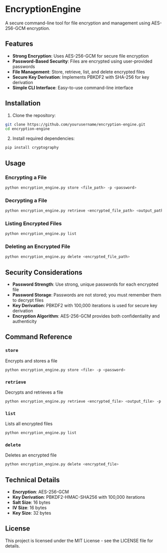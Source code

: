 # EncryptionEngine

A secure command-line tool for file encryption and management using AES-256-GCM encryption.

## Features

- **Strong Encryption**: Uses AES-256-GCM for secure file encryption
- **Password-Based Security**: Files are encrypted using user-provided passwords
- **File Management**: Store, retrieve, list, and delete encrypted files
- **Secure Key Derivation**: Implements PBKDF2 with SHA-256 for key derivation
- **Simple CLI Interface**: Easy-to-use command-line interface

## Installation

1. Clone the repository:
```bash
git clone https://github.com/yourusername/encryption-engine.git
cd encryption-engine
```

2. Install required dependencies:
```bash
pip install cryptography
```

## Usage

### Encrypting a File
```bash
python encryption_engine.py store <file_path> -p <password>
```

### Decrypting a File
```bash
python encryption_engine.py retrieve <encrypted_file_path> <output_path> -p <password>
```

### Listing Encrypted Files
```bash
python encryption_engine.py list
```

### Deleting an Encrypted File
```bash
python encryption_engine.py delete <encrypted_file_path>
```

## Security Considerations

- **Password Strength**: Use strong, unique passwords for each encrypted file
- **Password Storage**: Passwords are not stored; you must remember them to decrypt files
- **Key Derivation**: PBKDF2 with 100,000 iterations is used for secure key derivation
- **Encryption Algorithm**: AES-256-GCM provides both confidentiality and authenticity

## Command Reference

### `store`
Encrypts and stores a file
```bash
python encryption_engine.py store <file> -p <password>
```

### `retrieve`
Decrypts and retrieves a file
```bash
python encryption_engine.py retrieve <encrypted_file> <output_file> -p <password>
```

### `list`
Lists all encrypted files
```bash
python encryption_engine.py list
```

### `delete`
Deletes an encrypted file
```bash
python encryption_engine.py delete <encrypted_file>
```

## Technical Details

- **Encryption**: AES-256-GCM
- **Key Derivation**: PBKDF2-HMAC-SHA256 with 100,000 iterations
- **Salt Size**: 16 bytes
- **IV Size**: 16 bytes
- **Key Size**: 32 bytes


## License

This project is licensed under the MIT License - see the LICENSE file for details.

